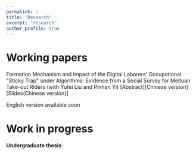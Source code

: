 ```yaml
---
permalink: /
title: "Research"
excerpt: "research"
author_profile: true
---
```


Working papers
======
Formation Mechanism and Impact of the Digital Laborers’ Occupational "Sticky Trap" under Algorithms: Evidence from a Social Survey for Meituan Take-out Riders (with Yufei Liu and Pinhan Yi) [Abstract][Chinese version][Slides(Chinese version)]

English version available soon

Work in progress 
======
**Undergraduate thesis**:
